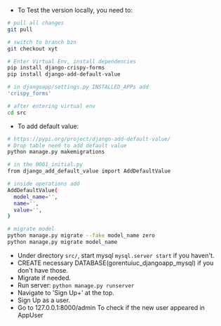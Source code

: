 - To Test the version locally, you need to:
```bash
# pull all changes
git pull

# switch to branch bzn
git checkout xyt

# Enter Virtual Env, install dependencies
pip install django-crispy-forms
pip install django-add-default-value

# in djangoapp/settings.py INSTALLED_APPs add
'crispy_forms'

# after entering virtual env
cd src
```
- To add default value:
```bash
# https://pypi.org/project/django-add-default-value/
# Drop table need to add default value
python manage.py makemigrations

# in the 0001_initial.py
from django_add_default_value import AddDefaultValue

# inside operations add
AddDefaultValue(
  model_name='',
  name='',
  value='',
)

# migrate model
python manage.py migrate --fake model_name zero
python manage.py migrate model_name
```

- Under directory `src/`, start mysql `mysql.server start` if you haven't.
- CREATE necessary DATABASE(gorentuiuc_djangoapp_mysql) if you don't have those.
- Migrate if needed.
- Run server: `python manage.py runserver`
- Navigate to 'Sign Up+' at the top.
- Sign Up as a user.
- Go to 127.0.0.1:8000/admin To check if the new user appeared in AppUser
